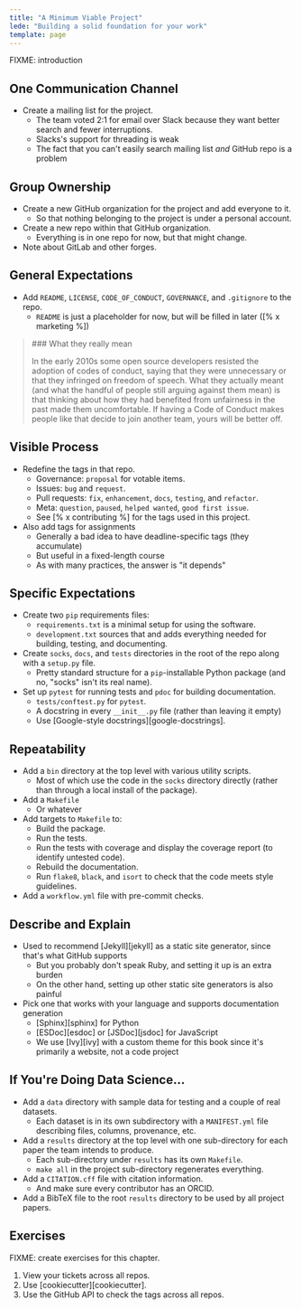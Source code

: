 ```yaml
---
title: "A Minimum Viable Project"
lede: "Building a solid foundation for your work"
template: page
---
```


FIXME: introduction

## One Communication Channel

-   Create a mailing list for the project.
    -   The team voted 2:1 for email over Slack because they want better search and fewer interruptions.
    -   Slacks's support for threading is weak
    -   The fact that you can't easily search mailing list *and* GitHub repo is a problem

## Group Ownership

-   Create a new GitHub organization for the project and add everyone to it.
    -   So that nothing belonging to the project is under a personal account.
-   Create a new repo within that GitHub organization.
    -   Everything is in one repo for now, but that might change.
-   Note about GitLab and other forges.

## General Expectations

-   Add `README`, `LICENSE`, `CODE_OF_CONDUCT`, `GOVERNANCE`, and `.gitignore` to the repo.
    -   `README` is just a placeholder for now, but will be filled in later ([% x marketing %])


<blockquote markdown="1">
### What they really mean

In the early 2010s
some open source developers resisted the adoption of codes of conduct,
saying that they were unnecessary or that they infringed on freedom of speech.
What they actually meant
(and what the handful of people still arguing against them mean)
is that thinking about how they had benefited from unfairness in the past
made them uncomfortable.
If having a Code of Conduct makes people like that decide to join another team,
yours will be better off.
</blockquote>

## Visible Process

-   Redefine the tags in that repo.
    -   Governance: `proposal` for votable items.
    -   Issues: `bug` and `request`.
    -   Pull requests: `fix`, `enhancement`, `docs`, `testing`, and `refactor`.
    -   Meta: `question`, `paused`, `helped wanted`, `good first issue`.
    -   See [% x contributing %] for the tags used in this project.
-   Also add tags for assignments
    -   Generally a bad idea to have deadline-specific tags (they accumulate)
    -   But useful in a fixed-length course
    -   As with many practices, the answer is "it depends"

## Specific Expectations

-   Create two `pip` requirements files:
    -   `requirements.txt` is a minimal setup for using the software.
    -   `development.txt` sources that and adds everything needed for building, testing, and documenting.
-   Create `socks`, `docs`, and `tests` directories in the root of the repo along with a `setup.py` file.
    -   Pretty standard structure for a `pip`-installable Python package (and no, "socks" isn't its real name).
-   Set up `pytest` for running tests and `pdoc` for building documentation.
    -   `tests/conftest.py` for `pytest`.
    -   A docstring in every `__init__.py` file (rather than leaving it empty)
    -   Use [Google-style docstrings][google-docstrings].

## Repeatability

-   Add a `bin` directory at the top level with various utility scripts.
    -   Most of which use the code in the `socks` directory directly (rather than through a local install of the package).
-   Add a `Makefile`
    -   Or whatever
-   Add targets to `Makefile` to:
    -   Build the package.
    -   Run the tests.
    -   Run the tests with coverage and display the coverage report (to identify untested code).
    -   Rebuild the documentation.
    -   Run `flake8`, `black`, and `isort` to check that the code meets style guidelines.
-   Add a `workflow.yml` file with pre-commit checks.

## Describe and Explain

-   Used to recommend [Jekyll][jekyll] as a static site generator, since that's what GitHub supports
    -   But you probably don't speak Ruby, and setting it up is an extra burden
    -   On the other hand, setting up other static site generators is also painful
-   Pick one that works with your language and supports documentation generation
    -   [Sphinx][sphinx] for Python
    -   [ESDoc][esdoc] or [JSDoc][jsdoc] for JavaScript
    -   We use [Ivy][ivy] with a custom theme for this book since it's primarily a website, not a code project

## If You're Doing Data Science…

-   Add a `data` directory with sample data for testing and a couple of real datasets.
    -   Each dataset is in its own subdirectory with a `MANIFEST.yml` file describing files, columns, provenance, etc.
-   Add a `results` directory at the top level with one sub-directory for each paper the team intends to produce.
    -   Each sub-directory under `results` has its own `Makefile`.
    -   `make all` in the project sub-directory regenerates everything.
-   Add a `CITATION.cff` file with citation information.
    -   And make sure every contributor has an ORCID.
-   Add a BibTeX file to the root `results` directory to be used by all project papers.

## Exercises

FIXME: create exercises for this chapter.

1.  View your tickets across all repos.
1.  Use [cookiecutter][cookiecutter].
1.  Use the GitHub API to check the tags across all repos.
